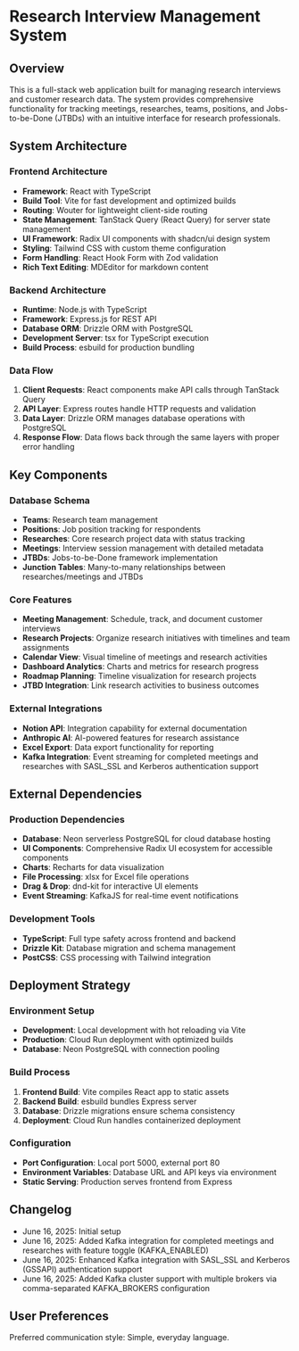 # Research Interview Management System

## Overview

This is a full-stack web application built for managing research interviews and customer research data. The system provides comprehensive functionality for tracking meetings, researches, teams, positions, and Jobs-to-be-Done (JTBDs) with an intuitive interface for research professionals.

## System Architecture

### Frontend Architecture
- **Framework**: React with TypeScript
- **Build Tool**: Vite for fast development and optimized builds
- **Routing**: Wouter for lightweight client-side routing
- **State Management**: TanStack Query (React Query) for server state management
- **UI Framework**: Radix UI components with shadcn/ui design system
- **Styling**: Tailwind CSS with custom theme configuration
- **Form Handling**: React Hook Form with Zod validation
- **Rich Text Editing**: MDEditor for markdown content

### Backend Architecture
- **Runtime**: Node.js with TypeScript
- **Framework**: Express.js for REST API
- **Database ORM**: Drizzle ORM with PostgreSQL
- **Development Server**: tsx for TypeScript execution
- **Build Process**: esbuild for production bundling

### Data Flow
1. **Client Requests**: React components make API calls through TanStack Query
2. **API Layer**: Express routes handle HTTP requests and validation
3. **Data Layer**: Drizzle ORM manages database operations with PostgreSQL
4. **Response Flow**: Data flows back through the same layers with proper error handling

## Key Components

### Database Schema
- **Teams**: Research team management
- **Positions**: Job position tracking for respondents
- **Researches**: Core research project data with status tracking
- **Meetings**: Interview session management with detailed metadata
- **JTBDs**: Jobs-to-be-Done framework implementation
- **Junction Tables**: Many-to-many relationships between researches/meetings and JTBDs

### Core Features
- **Meeting Management**: Schedule, track, and document customer interviews
- **Research Projects**: Organize research initiatives with timelines and team assignments
- **Calendar View**: Visual timeline of meetings and research activities
- **Dashboard Analytics**: Charts and metrics for research progress
- **Roadmap Planning**: Timeline visualization for research projects
- **JTBD Integration**: Link research activities to business outcomes

### External Integrations
- **Notion API**: Integration capability for external documentation
- **Anthropic AI**: AI-powered features for research assistance
- **Excel Export**: Data export functionality for reporting
- **Kafka Integration**: Event streaming for completed meetings and researches with SASL_SSL and Kerberos authentication support

## External Dependencies

### Production Dependencies
- **Database**: Neon serverless PostgreSQL for cloud database hosting
- **UI Components**: Comprehensive Radix UI ecosystem for accessible components
- **Charts**: Recharts for data visualization
- **File Processing**: xlsx for Excel file operations
- **Drag & Drop**: dnd-kit for interactive UI elements
- **Event Streaming**: KafkaJS for real-time event notifications

### Development Tools
- **TypeScript**: Full type safety across frontend and backend
- **Drizzle Kit**: Database migration and schema management
- **PostCSS**: CSS processing with Tailwind integration

## Deployment Strategy

### Environment Setup
- **Development**: Local development with hot reloading via Vite
- **Production**: Cloud Run deployment with optimized builds
- **Database**: Neon PostgreSQL with connection pooling

### Build Process
1. **Frontend Build**: Vite compiles React app to static assets
2. **Backend Build**: esbuild bundles Express server
3. **Database**: Drizzle migrations ensure schema consistency
4. **Deployment**: Cloud Run handles containerized deployment

### Configuration
- **Port Configuration**: Local port 5000, external port 80
- **Environment Variables**: Database URL and API keys via environment
- **Static Serving**: Production serves frontend from Express

## Changelog
- June 16, 2025: Initial setup
- June 16, 2025: Added Kafka integration for completed meetings and researches with feature toggle (KAFKA_ENABLED)
- June 16, 2025: Enhanced Kafka integration with SASL_SSL and Kerberos (GSSAPI) authentication support
- June 16, 2025: Added Kafka cluster support with multiple brokers via comma-separated KAFKA_BROKERS configuration

## User Preferences

Preferred communication style: Simple, everyday language.